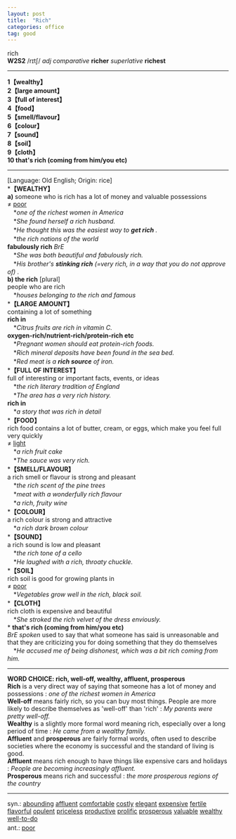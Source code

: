 ```yaml
---
layout: post
title:  "Rich"
categories: office
tag: good
---
```

<DIV style="MARGIN: 0px 0px 5px">rich<BR><B>W2S2</B> /rɪtʃ/ <I>adj comparative</I> <B>richer</B> <I>superlative</I> <B>richest</B> 
<HR>
<B>1【wealthy】</B><BR><B>2【large amount】</B><BR><B>3【full of interest】</B><BR><B>4【food】</B><BR><B>5【smell/flavour】</B><BR><B>6【colour】</B><BR><B>7【sound】</B><BR><B>8【soil】</B><BR><B>9【cloth】</B><BR><B>10 that's rich (coming from him/you etc)</B>
<HR>
[Language: Old English; Origin: rice]<BR>*<B>【WEALTHY】</B><BR><B>a)</B> someone who is rich has a lot of money and valuable possessions<BR>≠ <A href="{{ site.baseurl }}/poor"><U>poor</U></A><BR>　*<I>one of the richest women in America</I><BR>　*<I>She found herself a rich husband.</I><BR>　*<I>He thought this was the easiest way to <B>get rich</B> .</I><BR>　*<I>the rich nations of the world</I><BR><B>fabulously rich</B> <I>BrE</I><BR>　*<I>She was both beautiful and fabulously rich.</I><BR>　*<I>His brother's <B>stinking rich</B> (=very rich, in a way that you do not approve of) .</I><BR><B>b) the rich</B> [plural]<BR>people who are rich<BR>　*<I>houses belonging to the rich and famous</I><BR>*<B>【LARGE AMOUNT】</B><BR>containing a lot of something<BR><B>rich in</B><BR>　*<I>Citrus fruits are rich in vitamin C.</I><BR><B>oxygen-rich/nutrient-rich/protein-rich etc</B><BR>　*<I>Pregnant women should eat protein-rich foods.</I><BR>　*<I>Rich mineral deposits have been found in the sea bed.</I><BR>　*<I>Red meat is a <B>rich source</B> of iron.</I><BR>*<B>【FULL OF INTEREST】</B><BR>full of interesting or important facts, events, or ideas<BR>　*<I>the rich literary tradition of England</I><BR>　*<I>The area has a very rich history.</I><BR><B>rich in</B><BR>　*<I>a story that was rich in detail</I><BR>*<B>【FOOD】</B><BR>rich food contains a lot of butter, cream, or eggs, which make you feel full very quickly<BR>≠ <A href="{{ site.baseurl }}/light"><U>light</U></A><BR>　*<I>a rich fruit cake</I><BR>　*<I>The sauce was very rich.</I><BR>*<B>【SMELL/FLAVOUR】</B><BR>a rich smell or flavour is strong and pleasant<BR>　*<I>the rich scent of the pine trees</I><BR>　*<I>meat with a wonderfully rich flavour</I><BR>　*<I>a rich, fruity wine</I><BR>*<B>【COLOUR】</B><BR>a rich colour is strong and attractive<BR>　*<I>a rich dark brown colour</I><BR>*<B>【SOUND】</B><BR>a rich sound is low and pleasant<BR>　*<I>the rich tone of a cello</I><BR>　*<I>He laughed with a rich, throaty chuckle.</I><BR>*<B>【SOIL】</B><BR>rich soil is good for growing plants in<BR>≠ <A href="{{ site.baseurl }}/poor"><U>poor</U></A><BR>　*<I>Vegetables grow well in the rich, black soil.</I><BR>*<B>【CLOTH】</B><BR>rich cloth is expensive and beautiful<BR>　*<I>She stroked the rich velvet of the dress enviously.</I><BR>* <B>that's rich (coming from him/you etc)</B><BR><I>BrE spoken</I> used to say that what someone has said is unreasonable and that they are criticizing you for doing something that they do themselves<BR>　*<I>He accused me of being dishonest, which was a bit rich coming from him.</I>
<HR>
<B>WORD CHOICE: rich, well-off, wealthy, affluent, prosperous</B> <BR><B>Rich</B> is a very direct way of saying that someone has a lot of money and possessions : <I>one of the richest women in America </I><BR><B>Well-off</B> means fairly rich, so you can buy most things. People are more likely to describe themselves as 'well-off' than 'rich' : <I>My parents were pretty well-off.</I> <BR><B>Wealthy</B> is a slightly more formal word meaning rich, especially over a long period of time : <I>He came from a wealthy family.</I> <BR><B>Affluent</B> and <B>prosperous</B> are fairly formal words, often used to describe societies where the economy is successful and the standard of living is good. <BR><B>Affluent</B> means rich enough to have things like expensive cars and holidays : <I>People are becoming increasingly affluent.</I> <BR><B>Prosperous</B> means rich and successful : <I>the more prosperous regions of the country</I> 
<HR>
</DIV>
<DIV style="MARGIN: 0px 0px 5px">
<DIV style="MARGIN: 4px 0px">syn.: <A href="{{ site.baseurl }}/abounding"><U>abounding</U></A> <A href="{{ site.baseurl }}/affluent"><U>affluent</U></A> <A href="{{ site.baseurl }}/comfortable"><U>comfortable</U></A> <A href="{{ site.baseurl }}/costly"><U>costly</U></A> <A href="{{ site.baseurl }}/elegant"><U>elegant</U></A> <A href="{{ site.baseurl }}/expensive"><U>expensive</U></A> <A href="{{ site.baseurl }}/fertile"><U>fertile</U></A> <A href="{{ site.baseurl }}/flavorful"><U>flavorful</U></A> <A href="{{ site.baseurl }}/opulent"><U>opulent</U></A> <A href="{{ site.baseurl }}/priceless"><U>priceless</U></A> <A href="{{ site.baseurl }}/productive"><U>productive</U></A> <A href="{{ site.baseurl }}/prolific"><U>prolific</U></A> <A href="{{ site.baseurl }}/prosperous"><U>prosperous</U></A> <A href="{{ site.baseurl }}/valuable"><U>valuable</U></A> <A href="{{ site.baseurl }}/wealthy"><U>wealthy</U></A> <A href="{{ site.baseurl }}/well-to-do"><U>well-to-do</U></A></DIV>
<DIV style="MARGIN: 4px 0px">ant.: <A href="{{ site.baseurl }}/poor"><U>poor</U></A></DIV></DIV>
